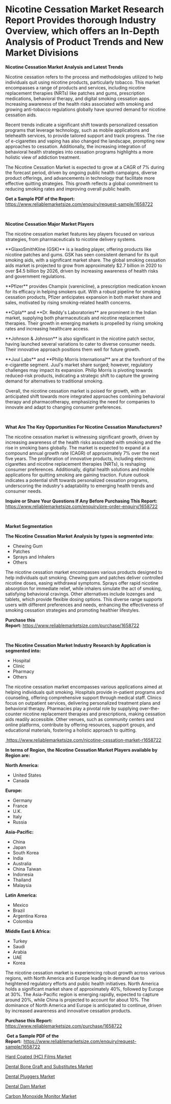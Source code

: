 <p><h1>Nicotine Cessation Market Research Report Provides thorough Industry Overview, which offers an In-Depth Analysis of Product Trends and New Market Divisions</h1></p><p><strong>Nicotine Cessation Market Analysis and Latest Trends</strong></p>
<p><p>Nicotine cessation refers to the process and methodologies utilized to help individuals quit using nicotine products, particularly tobacco. This market encompasses a range of products and services, including nicotine replacement therapies (NRTs) like patches and gums, prescription medications, behavioral therapy, and digital smoking cessation apps. Increasing awareness of the health risks associated with smoking and growing anti-tobacco regulations globally have spurred demand for nicotine cessation aids.</p><p>Recent trends indicate a significant shift towards personalized cessation programs that leverage technology, such as mobile applications and telehealth services, to provide tailored support and track progress. The rise of e-cigarettes and vaping has also changed the landscape, prompting new approaches to cessation. Additionally, the increasing integration of behavioral health strategies into cessation programs highlights a more holistic view of addiction treatment.</p><p>The Nicotine Cessation Market is expected to grow at a CAGR of 7% during the forecast period, driven by ongoing public health campaigns, diverse product offerings, and advancements in technology that facilitate more effective quitting strategies. This growth reflects a global commitment to reducing smoking rates and improving overall public health.</p></p>
<p><strong>Get a Sample PDF of the Report:&nbsp;</strong> <a href="https://www.reliablemarketsize.com/enquiry/request-sample/1658722?utm_campaign=1293&utm_medium=2&utm_source=Github&utm_content=ia&utm_term=28092024&utm_id=nicotine-cessation">https://www.reliablemarketsize.com/enquiry/request-sample/1658722</a></p>
<p>&nbsp;</p>
<p><strong>Nicotine Cessation Major Market Players</strong></p>
<p><p>The nicotine cessation market features key players focused on various strategies, from pharmaceuticals to nicotine delivery systems. </p><p>**GlaxoSmithKline (GSK)** is a leading player, offering products like nicotine patches and gums. GSK has seen consistent demand for its quit smoking aids, with a significant market share. The global smoking cessation aids market is projected to grow from approximately $2.7 billion in 2020 to over $4.5 billion by 2026, driven by increasing awareness of health risks and government regulations.</p><p>**Pfizer** provides Champix (varenicline), a prescription medication known for its efficacy in helping smokers quit. With a robust pipeline for smoking cessation products, Pfizer anticipates expansion in both market share and sales, motivated by rising smoking-related health concerns.</p><p>**Cipla** and **Dr. Reddy's Laboratories** are prominent in the Indian market, supplying both pharmaceuticals and nicotine replacement therapies. Their growth in emerging markets is propelled by rising smoking rates and increasing healthcare access.</p><p>**Johnson & Johnson** is also significant in the nicotine patch sector, having launched several variations to cater to diverse consumer needs. Their innovative approach positions them well for future growth.</p><p>**Juul Labs** and **Philip Morris International** are at the forefront of the e-cigarette segment. Juul's market share surged; however, regulatory challenges may impact its expansion. Philip Morris is pivoting towards reduced-risk products, indicating a strategic shift to capture the growing demand for alternatives to traditional smoking.</p><p>Overall, the nicotine cessation market is poised for growth, with an anticipated shift towards more integrated approaches combining behavioral therapy and pharmacotherapy, emphasizing the need for companies to innovate and adapt to changing consumer preferences.</p></p>
<p>&nbsp;</p>
<p><strong>What Are The Key Opportunities For Nicotine Cessation Manufacturers?</strong></p>
<p><p>The nicotine cessation market is witnessing significant growth, driven by increasing awareness of the health risks associated with smoking and the rise in smoking bans globally. The market is expected to expand at a compound annual growth rate (CAGR) of approximately 7% over the next five years. The proliferation of innovative products, including electronic cigarettes and nicotine replacement therapies (NRTs), is reshaping consumer preferences. Additionally, digital health solutions and mobile applications for quitting smoking are gaining traction. Future outlook indicates a potential shift towards personalized cessation programs, underscoring the industry's adaptability to emerging health trends and consumer needs.</p></p>
<p><strong>Inquire or Share Your Questions If Any Before Purchasing This Report:</strong> <a href="https://www.reliablemarketsize.com/enquiry/pre-order-enquiry/1658722?utm_campaign=1293&utm_medium=2&utm_source=Github&utm_content=ia&utm_term=28092024&utm_id=nicotine-cessation">https://www.reliablemarketsize.com/enquiry/pre-order-enquiry/1658722</a></p>
<p>&nbsp;</p>
<p><strong>Market Segmentation</strong></p>
<p><strong>The Nicotine Cessation Market Analysis by types is segmented into:</strong></p>
<p><ul><li>Chewing Gum</li><li>Patches</li><li>Sprays and Inhalers</li><li>Others</li></ul></p>
<p><p>The nicotine cessation market encompasses various products designed to help individuals quit smoking. Chewing gum and patches deliver controlled nicotine doses, easing withdrawal symptoms. Sprays offer rapid nicotine absorption for immediate relief, while inhalers simulate the act of smoking, satisfying behavioral cravings. Other alternatives include lozenges and tablets, which provide flexible dosing options. This diverse range supports users with different preferences and needs, enhancing the effectiveness of smoking cessation strategies and promoting healthier lifestyles.</p></p>
<p><strong>Purchase this Report:&nbsp;</strong><a href="https://www.reliablemarketsize.com/purchase/1658722?utm_campaign=1293&utm_medium=2&utm_source=Github&utm_content=ia&utm_term=28092024&utm_id=nicotine-cessation">https://www.reliablemarketsize.com/purchase/1658722</a></p>
<p>&nbsp;</p>
<p><strong>The Nicotine Cessation Market Industry Research by Application is segmented into:</strong></p>
<p><ul><li>Hospital</li><li>Clinic</li><li>Pharmacy</li><li>Others</li></ul></p>
<p><p>The nicotine cessation market encompasses various applications aimed at helping individuals quit smoking. Hospitals provide in-patient programs and counseling, offering comprehensive support through medical staff. Clinics focus on outpatient services, delivering personalized treatment plans and behavioral therapy. Pharmacies play a pivotal role by supplying over-the-counter nicotine replacement therapies and prescriptions, making cessation aids readily accessible. Other venues, such as community centers and online platforms, contribute by offering resources, support groups, and educational materials, fostering a holistic approach to quitting.</p></p>
<p><a href="https://www.reliablemarketsize.com/nicotine-cessation-market-r1658722?utm_campaign=1293&utm_medium=2&utm_source=Github&utm_content=ia&utm_term=28092024&utm_id=nicotine-cessation">&nbsp;https://www.reliablemarketsize.com/nicotine-cessation-market-r1658722</a></p>
<p><strong>In terms of Region, the Nicotine Cessation Market Players available by Region are:</strong></p>
<p>
    <p> <strong> North America: </strong>
        <ul>
            <li>United States</li>
            <li>Canada</li>
        </ul>
        </p> 
    <p> <strong> Europe: </strong>
        <ul>
            <li>Germany</li>
            <li>France</li>
            <li>U.K.</li>
            <li>Italy</li>
            <li>Russia</li>
        </ul>
        </p> 
    <p> <strong> Asia-Pacific: </strong>
        <ul>
            <li>China</li>
            <li>Japan</li>
            <li>South Korea</li>
            <li>India</li>
            <li>Australia</li>
            <li>China Taiwan</li>
            <li>Indonesia</li>
            <li>Thailand</li>
            <li>Malaysia</li>
        </ul>
        </p> 
    <p> <strong> Latin America: </strong>
        <ul>
            <li>Mexico</li>
            <li>Brazil</li>
            <li>Argentina Korea</li>
            <li>Colombia</li>
        </ul>
        </p> 
    <p> <strong> Middle East & Africa: </strong>
        <ul>
            <li>Turkey</li>
            <li>Saudi</li>
            <li>Arabia</li>
            <li>UAE</li>
            <li>Korea</li>
        </ul>
    </p>
    </p>
<p><p>The nicotine cessation market is experiencing robust growth across various regions, with North America and Europe leading in demand due to heightened regulatory efforts and public health initiatives. North America holds a significant market share of approximately 40%, followed by Europe at 30%. The Asia-Pacific region is emerging rapidly, expected to capture around 20%, while China is projected to account for about 10%. The dominance of North America and Europe is anticipated to continue, driven by increased awareness and innovative cessation products.</p></p>
<p><strong>Purchase this Report: </strong><a href="https://www.reliablemarketsize.com/purchase/1658722?utm_campaign=1293&utm_medium=2&utm_source=Github&utm_content=ia&utm_term=28092024&utm_id=nicotine-cessation">https://www.reliablemarketsize.com/purchase/1658722</a></p>
<p>&nbsp;<strong>Get a Sample PDF of the Report:&nbsp;&nbsp;</strong><a href="https://www.reliablemarketsize.com/enquiry/request-sample/1658722?utm_campaign=1293&utm_medium=2&utm_source=Github&utm_content=ia&utm_term=28092024&utm_id=nicotine-cessation">https://www.reliablemarketsize.com/enquiry/request-sample/1658722</a></p>
<p><strong></strong></p>
<p><p><a href="https://issuu.com/reportprime-2/docs/hard-coated-hc-films-market-size-20_8209fc523c12c0?utm_campaign=1293&utm_medium=2&utm_source=Github&utm_content=ia&utm_term=28092024&utm_id=nicotine-cessation">Hard Coated (HC) Films Market</a></p><p><a href="https://www.linkedin.com/pulse/dental-bone-graft-substitutes-market-global-insights-sales-aiaee?trackingId=Of%2FiRnpKQv%2B7BkxSyz3%2B%2FA%3D%3D&utm_campaign=1293&utm_medium=2&utm_source=Github&utm_content=ia&utm_term=28092024&utm_id=nicotine-cessation">Dental Bone Graft and Substitutes Market</a></p><p><a href="https://www.linkedin.com/pulse/dental-pluggers-market-forecasts-trends-impact-analysis-2024-oor1c?trackingId=nUUUWGqWQIGRsdlB%2FhAGmg%3D%3D&utm_campaign=1293&utm_medium=2&utm_source=Github&utm_content=ia&utm_term=28092024&utm_id=nicotine-cessation">Dental Pluggers Market</a></p><p><a href="https://www.linkedin.com/pulse/global-dental-dam-industry-analysis-report-market-size-share-ndvxc?trackingId=psSUbAAmR4q0AowRc%2FUjcA%3D%3D&utm_campaign=1293&utm_medium=2&utm_source=Github&utm_content=ia&utm_term=28092024&utm_id=nicotine-cessation">Dental Dam Market</a></p><p><a href="https://issuu.com/reportprime-2/docs/carbon-monoxide-monitor-market-size_be1b71a10066f2?utm_campaign=1293&utm_medium=2&utm_source=Github&utm_content=ia&utm_term=28092024&utm_id=nicotine-cessation">Carbon Monoxide Monitor Market</a></p></p>
